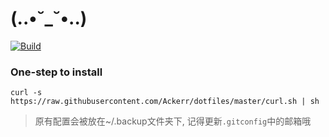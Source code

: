 # (..•˘_˘•..)

[![Build](https://travis-ci.org/zzzzzzmj/Goblin.svg?branch=master)](https://travis-ci.org/zzzzzzmj/Goblin)

### One-step to install
```
curl -s https://raw.githubusercontent.com/Ackerr/dotfiles/master/curl.sh | sh
```
> 原有配置会被放在~/.backup文件夹下, 记得更新`.gitconfig`中的邮箱哦
